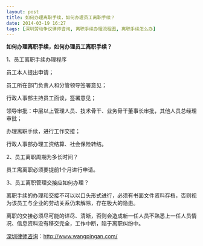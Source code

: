 ```yaml
---
layout: post
title: 如何办理离职手续，如何办理员工离职手续？
date: 2014-03-19 16:27
tags: [深圳劳动争议律师咨询, 离职手续办理流程图, 离职手续怎么办]
---
```

<strong>如何办理离职手续，如何办理员工离职手续？</strong>

1、员工离职手续办理程序

员工本人提出申请；

员工所在部门负责人和分管领导签署意见；

行政人事部主持员工面谈，签署意见；

领导审批：中层以上管理人员、技术骨干、业务骨干董事长审批，其他人员总经理审批；

办理离职手续，进行工作交接；

行政人事部办理工资结算、社会保险转结。

2、员工离职周期为多长时间？

员工需离职必须要提前1个月进行申请。

3、员工离职管理交接应如何办理？

离职手续的办理和交接不可以以口头形式进行，必须有书面文件资料存档，否则视为该员工与企业的劳动关系仍未解除，存在极大的隐患。

离职的交接必须尽可能的详尽、清晰，否则会造成新一任人员不熟悉上一任人员情况、信息资料没有移交完全，工作中断，陷于离职纠纷中。

<a href="http://www.wangpingan.com/">深圳律师咨询</a>：<a href="http://www.wangpingan.com/">http://www.wangpingan.com/</a>


